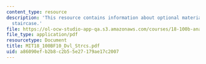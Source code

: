 ```yaml
---
content_type: resource
description: 'This resource contains information about optional material: Devil''s
  staircase.'
file: https://ol-ocw-studio-app-qa.s3.amazonaws.com/courses/18-100b-analysis-i-fall-2010/a86090efb2b8c2b55e27179ae17c2007_MIT18_100BF10_Dvl_Strcs.pdf
file_type: application/pdf
resourcetype: Document
title: MIT18_100BF10_Dvl_Strcs.pdf
uid: a86090ef-b2b8-c2b5-5e27-179ae17c2007
---
```


